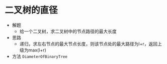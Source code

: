 # 二叉树的直径
- 解题
    - 给一个二叉树，求二叉树中的节点路径的最大长度
- 思路
    - 递归，求左右节点的最大节点长度，则该节点处的最大路径为l+r，返回上级为max(l+r)
- 方法
`DiameterOfBinaryTree`